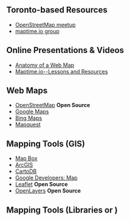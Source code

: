
## Toronto-based Resources
- [OpenStreetMap meetup](http://www.meetup.com/OpenStreetMap-Toronto/)
- [maptime.io group](http://maptime.io/toronto/)

## Online Presentations & Videos
- [Anatomy of a Web Map](http://maptime.io/anatomy-of-a-web-map/)
- [Maptime.io--Lessons and Resources](http://maptime.io/lessons-resources/)

## Web Maps
- [OpenStreetMap](https://www.openstreetmap.org/) __Open Source__
- [Google Maps](https://www.google.ca/)
- [Bing Maps](https://www.bing.com/mapspreview)
- [Mapquest](https://www.mapquest.com/)

## Mapping Tools (GIS)
- [Map Box](https://www.mapbox.com/)
- [ArcGIS](https://www.arcgis.com/features/features.html)
- [CartoDB](https://cartodb.com/)
- [Google Developers: Map](https://developers.google.com/maps/web/)
- [Leaflet](http://leafletjs.com/) __Open Source__
- [OpenLayers](http://openlayers.org/) __Open Source__

## Mapping Tools (Libraries or )
